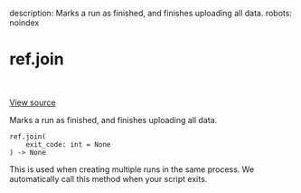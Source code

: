 description: Marks a run as finished, and finishes uploading all data.
robots: noindex

# ref.join

<!-- Insert buttons and diff -->

<table class="tfo-notebook-buttons tfo-api nocontent" align="left">

</table>

<a target="_blank" href="https://charlesfrye.gitbook.io/docs-box/library/sdk/wandb_run.py">View source</a>



Marks a run as finished, and finishes uploading all data.

<pre class="devsite-click-to-copy prettyprint lang-py tfo-signature-link">
<code>ref.join(
    exit_code: int = None
) -> None
</code></pre>



<!-- Placeholder for "Used in" -->

This is used when creating multiple runs in the same process.
We automatically call this method when your script exits.